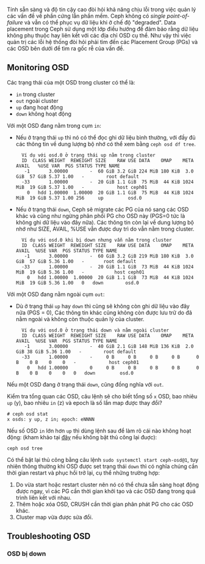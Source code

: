 Tính sẵn sàng và độ tin cậy cao đòi hỏi khả năng chịu lỗi trong việc quản lý các vấn đề về phần cứng lẫn phần mềm.
Ceph không có *single point-of-failure* và vẫn có thể phục vụ dữ liệu khi ở chế độ "degraded".
Data placement trong Ceph sử dụng một lớp điều hướng để đảm bảo rằng dữ liệu không phụ thuộc hay liên kết với các địa chỉ OSD cụ thể.
Như vậy thì việc quản trị các lỗi hệ thống đòi hỏi phải tìm đến các Placement Group (PGs) và các OSD bên dưới để tìm ra gốc rễ của vấn đề.

## Monitoring OSD
Các trạng thái của một OSD trong cluster có thể là:
- `in` trong cluster
- `out` ngoài cluster
- `up` đang hoạt động
- `down` không hoạt động

Với một OSD đang nằm trong cụm `in`:
- Nếu ở trạng thái `up` thì nó có thể đọc ghi dữ liệu bình thường, với đầy đủ các thông tin về dung lượng bộ nhớ có thể xem bằng `ceph osd df tree`.
        
        Ví dụ với osd.0 ở trạng thái up nằm trong cluster
        ID  CLASS WEIGHT  REWEIGHT SIZE    RAW USE DATA    OMAP    META     AVAIL   %USE VAR  PGS STATUS TYPE NAME
         -1       3.00000        -  60 GiB 3.2 GiB 224 MiB 180 KiB  3.0 GiB  57 GiB 5.37 1.00   -        root default
        -33       1.00000        -  20 GiB 1.1 GiB  75 MiB  44 KiB 1024 MiB  19 GiB 5.37 1.00   -            host ceph01
          0   hdd 1.00000  1.00000  20 GiB 1.1 GiB  75 MiB  44 KiB 1024 MiB  19 GiB 5.37 1.00 256     up         osd.0


- Nếu ở trạng thái `down`, Ceph sẽ migrate các PG của nó sang các OSD khác và cũng như ngừng phân phối PG cho OSD này (PGS=0 tức là không ghi dữ liệu vào đây nữa). Các thông tin còn lại về dung lượng bộ nhớ như SIZE, AVAIL, %USE vẫn được duy trì do vẫn nằm trong cluster.
 
        Ví dụ với osd.0 khi bị down nhưng vẫn nằm trong cluster
        ID  CLASS WEIGHT  REWEIGHT SIZE    RAW USE DATA    OMAP    META     AVAIL  %USE VAR  PGS STATUS TYPE NAME
         -1       3.00000        -  60 GiB 3.2 GiB 219 MiB 180 KiB  3.0 GiB  57 GiB 5.36 1.00   -       root default
        -33       1.00000        -  20 GiB 1.1 GiB  73 MiB  44 KiB 1024 MiB  19 GiB 5.36 1.00   -           host ceph01
          0   hdd 1.00000  1.00000  20 GiB 1.1 GiB  73 MiB  44 KiB 1024 MiB  19 GiB 5.36 1.00   0   down        osd.0

Với một OSD đang nằm ngoài cụm `out`:
- Dù ở trạng thái `up` hay `down` thì cũng sẽ không còn ghi dữ liệu vào đây nữa (PGS = 0), Các thông tin khác cũng không còn được lưu trữ do đã nằm ngoài và không còn thuộc quản lý của cluster.

        Ví dụ với osd.0 ở trạng thái down và nằm ngoài cluster
        ID  CLASS WEIGHT  REWEIGHT SIZE    RAW USE DATA    OMAP    META     AVAIL  %USE VAR  PGS STATUS TYPE NAME
         -1       3.00000        -  40 GiB 2.1 GiB 148 MiB 136 KiB  2.0 GiB 38 GiB 5.36 1.00   -        root default
        -33       1.00000        -     0 B     0 B     0 B     0 B      0 B    0 B    0    0   -            host ceph01
          0   hdd 1.00000        0     0 B     0 B     0 B     0 B      0 B    0 B    0    0   0   down         osd.0
        

Nếu một OSD đang ở trạng thái `down`, cũng đồng nghĩa với `out`.

Kiểm tra tổng quan các OSD, câu lệnh sẽ cho biết tổng số `x` OSD, bao nhiêu `up` (y), bao nhiêu `in` (z) và epoch là số lần map được thay đổi?

    # ceph osd stat
    x osds: y up, z in; epoch: eNNNN

Nếu số OSD `in` lớn hơn `up` thì dùng lệnh sau để làm rõ cái nào không hoạt động: (kham khảo tại [đây](https://docs.ceph.com/en/latest/rados/troubleshooting/troubleshooting-osd/#osd-not-running) nếu không bật thủ công lại đuợc):

    ceph osd tree

Có thể bật lại thủ công bằng câu lệnh `sudo systemctl start ceph-osd@1`, tuy nhiên thông thường khi OSD được set trạng thái `down` thì có nghĩa chúng cần thời gian restart và phục hồi trở lại, cụ thể những trường hợp:
1. Do vừa start hoặc restart cluster nên nó có thể chưa sẵn sàng hoạt động được ngay, vì các PG cần thời gian khởi tạo và các OSD đang trong quá trình liên kết với nhau.
2. Thêm hoặc xóa OSD, CRUSH cần thời gian phân phát PG cho các OSD khác.
3. Cluster map vừa được sửa đổi.

## Troubleshooting OSD
### OSD bị down



